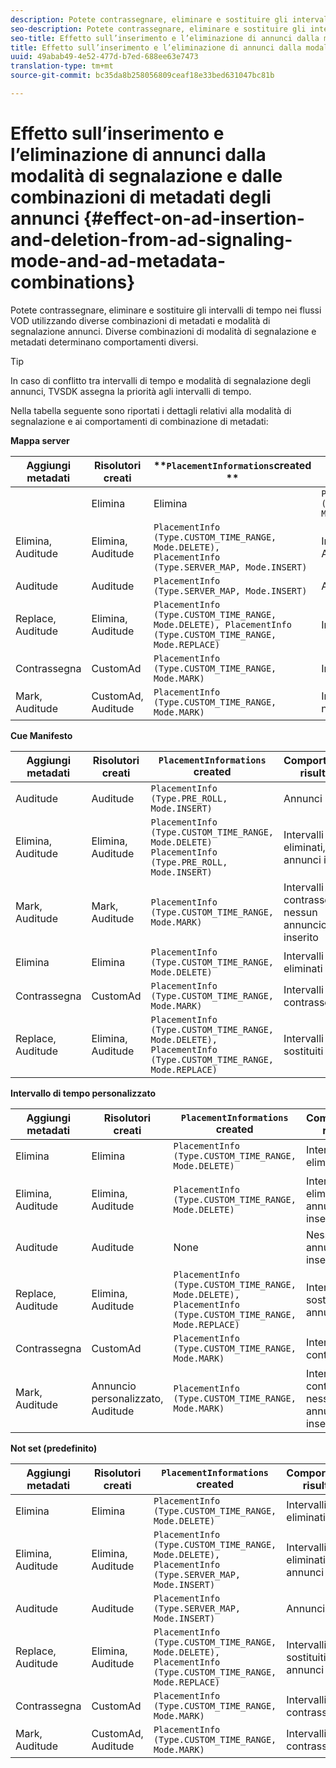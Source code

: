 ```yaml
---
description: Potete contrassegnare, eliminare e sostituire gli intervalli di tempo nei flussi VOD utilizzando diverse combinazioni di metadati e modalità di segnalazione annunci. Diverse combinazioni di modalità di segnalazione e metadati determinano comportamenti diversi.
seo-description: Potete contrassegnare, eliminare e sostituire gli intervalli di tempo nei flussi VOD utilizzando diverse combinazioni di metadati e modalità di segnalazione annunci. Diverse combinazioni di modalità di segnalazione e metadati determinano comportamenti diversi.
seo-title: Effetto sull’inserimento e l’eliminazione di annunci dalla modalità di segnalazione e dalle combinazioni di metadati degli annunci
title: Effetto sull’inserimento e l’eliminazione di annunci dalla modalità di segnalazione e dalle combinazioni di metadati degli annunci
uuid: 49abab49-4e52-477d-b7ed-688ee63e7473
translation-type: tm+mt
source-git-commit: bc35da8b258056809ceaf18e33bed631047bc81b

---
```



# Effetto sull’inserimento e l’eliminazione di annunci dalla modalità di segnalazione e dalle combinazioni di metadati degli annunci {#effect-on-ad-insertion-and-deletion-from-ad-signaling-mode-and-ad-metadata-combinations}

Potete contrassegnare, eliminare e sostituire gli intervalli di tempo nei flussi VOD utilizzando diverse combinazioni di metadati e modalità di segnalazione annunci. Diverse combinazioni di modalità di segnalazione e metadati determinano comportamenti diversi.

>[!TIP]
>
>In caso di conflitto tra intervalli di tempo e modalità di segnalazione degli annunci, TVSDK assegna la priorità agli intervalli di tempo.

Nella tabella seguente sono riportati i dettagli relativi alla modalità di segnalazione e ai comportamenti di combinazione di metadati:

**Mappa server**

| **Aggiungi metadati** | **Risolutori creati** | **`PlacementInformations`created ** | **Comportamento risultante** |
|--- |--- |--- |--- |
|  | Elimina | Elimina | `PlacementInfo (Type.CUSTOM_TIME_RANGE, Mode.DELETE)` | Intervalli eliminati |
| Elimina, Auditude | Elimina, Auditude | `PlacementInfo (Type.CUSTOM_TIME_RANGE, Mode.DELETE),` <br>`PlacementInfo (Type.SERVER_MAP, Mode.INSERT)` | Intervalli eliminati, Annunci inseriti |
| Auditude | Auditude | `PlacementInfo (Type.SERVER_MAP, Mode.INSERT)` | Annunci inseriti |
| Replace, Auditude | Elimina, Auditude | `PlacementInfo (Type.CUSTOM_TIME_RANGE, Mode.DELETE), PlacementInfo (Type.CUSTOM_TIME_RANGE, Mode.REPLACE)` | Intervalli sostituiti |
| Contrassegna | CustomAd | `PlacementInfo (Type.CUSTOM_TIME_RANGE, Mode.MARK)` | Intervalli contrassegnati |
| Mark, Auditude | CustomAd, Auditude | `PlacementInfo (Type.CUSTOM_TIME_RANGE, Mode.MARK)` | Intervalli contrassegnati, nessun annuncio inserito |

**Cue Manifesto**

| Aggiungi metadati | Risolutori creati | `PlacementInformations` created | Comportamento risultante |
|--- |--- |--- |--- |
| Auditude | Auditude | `PlacementInfo (Type.PRE_ROLL, Mode.INSERT)` | Annunci inseriti |
| Elimina, Auditude | Elimina, Auditude | `PlacementInfo (Type.CUSTOM_TIME_RANGE, Mode.DELETE)`<br>`PlacementInfo (Type.PRE_ROLL, Mode.INSERT)` | Intervalli eliminati, annunci inseriti |
| Mark, Auditude | Mark, Auditude | `PlacementInfo (Type.CUSTOM_TIME_RANGE, Mode.MARK)` | Intervalli contrassegnati, nessun annuncio inserito |
| Elimina | Elimina | `PlacementInfo (Type.CUSTOM_TIME_RANGE, Mode.DELETE)` | Intervalli eliminati |
| Contrassegna | CustomAd | `PlacementInfo (Type.CUSTOM_TIME_RANGE, Mode.MARK)` | Intervalli contrassegnati |
| Replace, Auditude | Elimina, Auditude | `PlacementInfo (Type.CUSTOM_TIME_RANGE, Mode.DELETE), PlacementInfo (Type.CUSTOM_TIME_RANGE, Mode.REPLACE)` | Intervalli sostituiti |

**Intervallo di tempo personalizzato**

| Aggiungi metadati | Risolutori creati | `PlacementInformations` created | Comportamento risultante |
|--- |--- |--- |--- |
| Elimina | Elimina | `PlacementInfo (Type.CUSTOM_TIME_RANGE, Mode.DELETE)` | Intervalli eliminati |
| Elimina, Auditude | Elimina, Auditude | `PlacementInfo (Type.CUSTOM_TIME_RANGE, Mode.DELETE)` | Intervalli eliminati, nessun annuncio inserito |
| Auditude | Auditude | None | Nessun annuncio inserito |
| Replace, Auditude | Elimina, Auditude | `PlacementInfo (Type.CUSTOM_TIME_RANGE, Mode.DELETE), PlacementInfo (Type.CUSTOM_TIME_RANGE, Mode.REPLACE)` | Intervalli sostituiti con annunci |
| Contrassegna | CustomAd | `PlacementInfo (Type.CUSTOM_TIME_RANGE, Mode.MARK)` | Intervalli contrassegnati |
| Mark, Auditude | Annuncio personalizzato, Auditude | `PlacementInfo (Type.CUSTOM_TIME_RANGE, Mode.MARK)` | Intervalli contrassegnati, nessun annuncio inserito |

**Not set (predefinito)**

| Aggiungi metadati | Risolutori creati | `PlacementInformations` created | Comportamento risultante |
|--- |--- |--- |--- |
| Elimina | Elimina | `PlacementInfo (Type.CUSTOM_TIME_RANGE, Mode.DELETE)` | Intervalli eliminati |
| Elimina, Auditude | Elimina, Auditude | `PlacementInfo (Type.CUSTOM_TIME_RANGE, Mode.DELETE), PlacementInfo (Type.SERVER_MAP, Mode.INSERT)` | Intervalli eliminati, annunci inseriti |
| Auditude | Auditude | `PlacementInfo (Type.SERVER_MAP, Mode.INSERT)` | Annunci inseriti |
| Replace, Auditude | Elimina, Auditude | `PlacementInfo (Type.CUSTOM_TIME_RANGE, Mode.DELETE), PlacementInfo (Type.CUSTOM_TIME_RANGE, Mode.REPLACE)` | Intervalli sostituiti con annunci |
| Contrassegna | CustomAd | `PlacementInfo (Type.CUSTOM_TIME_RANGE, Mode.MARK)` | Intervalli contrassegnati |
| Mark, Auditude | CustomAd, Auditude | `PlacementInfo (Type.CUSTOM_TIME_RANGE, Mode.MARK)` | Intervalli contrassegnati |